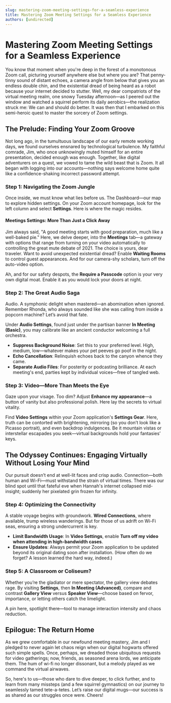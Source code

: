 ```yaml
---
slug: mastering-zoom-meeting-settings-for-a-seamless-experience
title: Mastering Zoom Meeting Settings for a Seamless Experience
authors: [undirected]
---
```



# Mastering Zoom Meeting Settings for a Seamless Experience

You know that moment when you're deep in the forest of a monotonous Zoom call, picturing yourself anywhere else but where you are? That penny-tinny sound of distant echoes, a camera angle from below that gives you an endless double chin, and the existential dread of being heard as a robot because your internet decided to stutter. Well, my dear compatriots of the virtual meeting realm, one snowy Tuesday afternoon—as I peered out the window and watched a squirrel perform its daily aerobics—the realization struck me: We can and should do better. It was then that I embarked on this semi-heroic quest to master the sorcery of Zoom settings. 

## The Prelude: Finding Your Zoom Groove

Not long ago, in the tumultuous landscape of our early remote working days, we found ourselves ensnared by technological turbulence. My faithful comrade, Jim, who once unknowingly muted himself for an entire presentation, decided enough was enough. Together, like digital adventurers on a quest, we vowed to tame the wild beast that is Zoom. It all began with logging into our accounts—nothing says welcome home quite like a confidence-shaking incorrect password attempt.

### Step 1: Navigating the Zoom Jungle

Once inside, we must know what lies before us. The Dashboard—our map to explore hidden settings. On your Zoom account homepage, look for the left column and select **Settings**. Here is where the magic resides.

#### Meetings Settings: More Than Just a Click Away

Jim always said, "A good meeting starts with good preparation, much like a well-baked pie." Here, we delve deeper, into the **Meetings** tab—a gateway with options that range from turning on your video automatically to controlling the great mute debate of 2021. The choice is yours, dear traveler. Want to avoid unexpected existential dread? Enable **Waiting Rooms** to control guest appearances. And for our camera-shy scholars, turn off the auto-video option.

Ah, and for our safety despots, the **Require a Passcode** option is your very own digital moat. Enable it as you would lock your doors at night.

### Step 2: The Great Audio Saga

Audio. A symphonic delight when mastered—an abomination when ignored. Remember Rhonda, who always sounded like she was calling from inside a popcorn machine? Let’s avoid that fate. 

Under **Audio Settings**, found just under the partisan banner **In Meeting (Basic)**, you may calibrate like an ancient conductor welcoming a full orchestra.

- **Suppress Background Noise**: Set this to your preferred level. High, medium, low—whatever makes your pet peeves go poof in the night.
- **Echo Cancellation**: Relinquish echoes back to the canyon whence they came.
- **Separate Audio Files**: For posterity or podcasting brilliance. At each meeting's end, parties kept by individual voices—free of tangled web. 

### Step 3: Video—More Than Meets the Eye

Gaze upon your visage. Too dim? Adjust **Enhance my appearance**—a button of vanity but also professional polish. Here lay the secrets to virtual vitality.

Find **Video Settings** within your Zoom application's **Settings Gear**. Here, truth can be contorted with brightening, mirroring (so you don’t look like a Picasso portrait), and even backdrop indulgences. Be it mountain vistas or interstellar escapades you seek—virtual backgrounds hold your fantasies’ keys. 

## The Odyssey Continues: Engaging Virtually Without Losing Your Mind

Our pursuit doesn’t end at well-lit faces and crisp audio. Connection—both human and Wi-Fi—must withstand the strain of virtual times. There was our blind spot until that fateful eve when Hannah's internet collapsed mid-insight; suddenly her pixelated grin frozen for infinity. 

### Step 4: Optimizing the Connectivity

A stable voyage begins with groundwork. **Wired Connections**, where available, trump wireless wanderings. But for those of us adrift on Wi-Fi seas, ensuring a strong undercurrent is key.

- **Limit Bandwidth Usage**: In **Video Settings**, enable **Turn off my video when attending in high-bandwidth cases**.
- **Ensure Updates**: Always permit your Zoom application to be updated beyond its original dating soon after installation. (How often do we forget? A lesson learned the hard way, indeed.)

### Step 5: A Classroom or Coliseum?

Whether you’re the gladiator or mere spectator, the gallery view debates rage. By visiting **Settings**, then **In Meeting (Advanced)**, compare and contrast **Gallery View** versus **Speaker View**—choose based on fervor, importance, or letting others catch the limelight.

A pin here, spotlight there—tool to manage interaction intensity and chaos reduction.

## Epilogue: The Return Home 

As we grew comfortable in our newfound meeting mastery, Jim and I pledged to never again let chaos reign when our digital hogwarts offered such simple spells. Once, perhaps, we dreaded those ubiquitous requests for video gatherings; now, friends, as seasoned arena lords, we anticipate them. The hum of wi-fi no longer dissonant, but a melody played as we command the virtual airwaves.

So, here's to us—those who dare to dive deeper, to click further, and to learn from many missteps (and a few squirrel gymnastics) on our journey to seamlessly tamed tete-a-tetes. Let’s raise our digital mugs—our success is as shared as our struggles once were. Cheers!